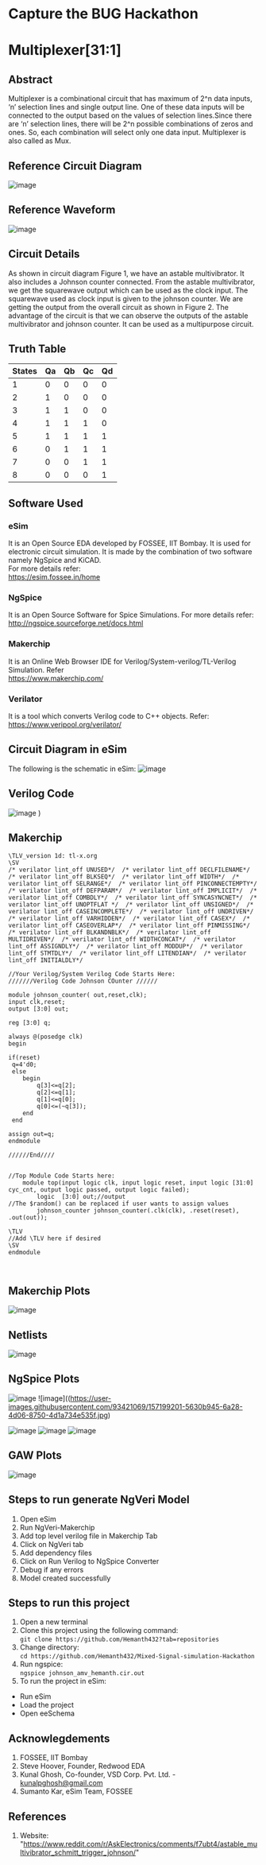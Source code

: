 # Capture the BUG Hackathon
# Multiplexer[31:1]

## Abstract
Multiplexer is a combinational circuit that has maximum of 2^n data inputs, ‘n’ selection lines and single output line. One of these data inputs will be connected to the output based on the values of selection lines.Since there are ‘n’ selection lines, there will be 2^n possible combinations of zeros and ones. So, each combination will select only one data input. Multiplexer is also called as Mux.

## Reference Circuit Diagram
![image](https://user-images.githubusercontent.com/93421069/157207336-95d44d3f-1c05-490b-ae0d-7b1a8789ab79.jpg)
## Reference Waveform
![image](https://user-images.githubusercontent.com/93421069/157208248-74939048-05c9-41a7-844a-62a3ba550d86.png)
## Circuit Details
As shown in circuit diagram Figure 1, we
have an astable multivibrator. It also
includes a Johnson counter connected.
From the astable multivibrator, we get
the squarewave output which can be used
as the clock input.
The squarewave used as clock input is
given to the johnson counter. We are
getting the output from the overall circuit
as shown in Figure 2. The advantage of
the circuit is that we can observe the
outputs of the astable multivibrator and
johnson counter. It can be used as a
multipurpose circuit.
</br>
## Truth Table

| States | Qa | Qb | Qc | Qd|
| ------------- | ------------- | ------------- | ------------- |------------|
| 1 | 0 | 0  | 0 |0|
| 2  | 1 | 0| 0|0|
| 3  | 1 |1|0|0|
| 4 | 1 |1|1|0|
| 5 | 1|1|1|1|
|6 |0|1|1|1|
|7|0|0|1|1|
|8|0|0|0|1|
## Software Used
### eSim
It is an Open Source EDA developed by FOSSEE, IIT Bombay. It is used for electronic circuit simulation. It is made by the combination of two software namely NgSpice and KiCAD.
</br>
For more details refer:
</br>
https://esim.fossee.in/home
### NgSpice
It is an Open Source Software for Spice Simulations. For more details refer:
</br>
http://ngspice.sourceforge.net/docs.html
### Makerchip
It is an Online Web Browser IDE for Verilog/System-verilog/TL-Verilog Simulation. Refer
</br> https://www.makerchip.com/
### Verilator
It is a tool which converts Verilog code to C++ objects. Refer:
https://www.veripool.org/verilator/

## Circuit Diagram in eSim
The following is the schematic in eSim:
![image](https://user-images.githubusercontent.com/93421069/157199306-16170f62-50a6-42df-a930-14f112a9167c.jpg)
## Verilog Code
![image](https://user-images.githubusercontent.com/93421069/157201419-303a4949-bf9a-4f82-a192-06b1726ea696.jpg)
)
## Makerchip
```
\TLV_version 1d: tl-x.org
\SV
/* verilator lint_off UNUSED*/  /* verilator lint_off DECLFILENAME*/  /* verilator lint_off BLKSEQ*/  /* verilator lint_off WIDTH*/  /* verilator lint_off SELRANGE*/  /* verilator lint_off PINCONNECTEMPTY*/  /* verilator lint_off DEFPARAM*/  /* verilator lint_off IMPLICIT*/  /* verilator lint_off COMBDLY*/  /* verilator lint_off SYNCASYNCNET*/  /* verilator lint_off UNOPTFLAT */  /* verilator lint_off UNSIGNED*/  /* verilator lint_off CASEINCOMPLETE*/  /* verilator lint_off UNDRIVEN*/  /* verilator lint_off VARHIDDEN*/  /* verilator lint_off CASEX*/  /* verilator lint_off CASEOVERLAP*/  /* verilator lint_off PINMISSING*/  /* verilator lint_off BLKANDNBLK*/  /* verilator lint_off MULTIDRIVEN*/  /* verilator lint_off WIDTHCONCAT*/  /* verilator lint_off ASSIGNDLY*/  /* verilator lint_off MODDUP*/  /* verilator lint_off STMTDLY*/  /* verilator lint_off LITENDIAN*/  /* verilator lint_off INITIALDLY*/  

//Your Verilog/System Verilog Code Starts Here:
///////Verilog Code Johnson COunter //////
 
module johnson_counter( out,reset,clk);
input clk,reset;
output [3:0] out;
 
reg [3:0] q;
 
always @(posedge clk)
begin
 
if(reset)
 q=4'd0;
 else
 	begin 
 		q[3]<=q[2];
  		q[2]<=q[1];
  		q[1]<=q[0];
   		q[0]<=(~q[3]);
 	end
 end
 
assign out=q;  
endmodule
 
//////End////


//Top Module Code Starts here:
	module top(input logic clk, input logic reset, input logic [31:0] cyc_cnt, output logic passed, output logic failed);
		logic  [3:0] out;//output
//The $random() can be replaced if user wants to assign values
		johnson_counter johnson_counter(.clk(clk), .reset(reset), .out(out));
	
\TLV
//Add \TLV here if desired                                     
\SV
endmodule



```
## Makerchip Plots
![image](https://user-images.githubusercontent.com/93421069/157203919-81198120-0aa3-465b-b91a-b82deb184e08.jpg)
## Netlists
![image](https://user-images.githubusercontent.com/93421069/157199341-a6362b3e-6954-409c-83a6-121f35dd0b9f.jpg)
## NgSpice Plots
![image](https://user-images.githubusercontent.com/93421069/157198999-fd38420c-e9da-4a0c-8682-abe88fd31df5.jpg)
![image]((https://user-images.githubusercontent.com/93421069/157199201-5630b945-6a28-4d06-8750-4d1a734e535f.jpg)

![image](https://user-images.githubusercontent.com/93421069/157199144-28832168-615a-45fd-9411-6c148462b3f4.jpg)
![image](https://user-images.githubusercontent.com/93421069/157199217-e84fa852-a6b9-4cc5-a0c7-8879969ac06a.jpg)
![image](https://user-images.githubusercontent.com/93421069/157199231-b4149019-8bd9-4182-a643-45dc2c41fdf8.jpg)
## GAW Plots
![image](https://user-images.githubusercontent.com/93421069/157199313-04d774cc-8efb-47e7-a59b-ddc357910b30.jpg)
## Steps to run generate NgVeri Model
1. Open eSim
2. Run NgVeri-Makerchip 
3. Add top level verilog file in Makerchip Tab
4. Click on NgVeri tab
5. Add dependency files
6. Click on Run Verilog to NgSpice Converter
7. Debug if any errors
8. Model created successfully
## Steps to run this project
1. Open a new terminal
2. Clone this project using the following command:</br>
```git clone https://github.com/Hemanth432?tab=repositories ```</br>
3. Change directory:</br>
```cd https://github.com/Hemanth432/Mixed-Signal-simulation-Hackathon ```</br>
4. Run ngspice:</br>
```ngspice johnson_amv_hemanth.cir.out```</br>
5. To run the project in eSim:

  - Run eSim</br>
  - Load the project</br>
  - Open eeSchema</br>
## Acknowlegdements
1. FOSSEE, IIT Bombay
2. Steve Hoover, Founder, Redwood EDA
3. Kunal Ghosh, Co-founder, VSD Corp. Pvt. Ltd. - kunalpghosh@gmail.com
4. Sumanto Kar, eSim Team, FOSSEE

## References
1. Website: "https://www.reddit.com/r/AskElectronics/comments/f7ubt4/astable_multivibrator_schmitt_trigger_johnson/" 


